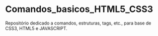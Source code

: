 # Comandos_basicos_HTML5_CSS3
Repositório dedicado a comandos, estruturas, tags, etc., para base de CSS3, HTML5 e JAVASCRIPT.
